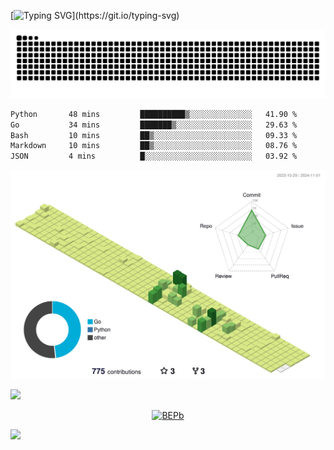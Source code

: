 [![Typing SVG](https://readme-typing-svg.demolab.com?font=JetBrains+Mono&duration=3000&center=true&vCenter=true&multiline=true&repeat=false&width=800&height=80&lines=Welcome+to+KevinMatt's+workshop;Do+not+go+gentle+into+that+good+night.)](https://git.io/typing-svg)

![snake-grid](https://raw.githubusercontent.com/kevinmatthe/kevinmatthe/output/github-contribution-grid-snake-dark.svg)

<!--START_SECTION:waka-->

```txt
Python       48 mins         ██████████▒░░░░░░░░░░░░░░   41.90 %
Go           34 mins         ███████▒░░░░░░░░░░░░░░░░░   29.63 %
Bash         10 mins         ██▒░░░░░░░░░░░░░░░░░░░░░░   09.33 %
Markdown     10 mins         ██▒░░░░░░░░░░░░░░░░░░░░░░   08.76 %
JSON         4 mins          █░░░░░░░░░░░░░░░░░░░░░░░░   03.92 %
```

<!--END_SECTION:waka-->

<!--   profile-green-animate -->
![](./profile-3d-contrib/profile-green-animate.svg)

<!--  2d history skills -->
<img src="https://cr-skills-chart-widget.azurewebsites.net/api/api?username=kevinmatthe" width="auto"></img>

<p align="center"> 
<a href="https://github.com/ryo-ma/github-profile-trophy"><img src="https://github-profile-trophy.vercel.app/?username=kevinmatthe" alt="BEPb" /></a>
</p>

<img src="https://cr-ss-service.azurewebsites.net/api/ScreenShot?widget=summary&username=kevinmatthe" width="auto"></img>
